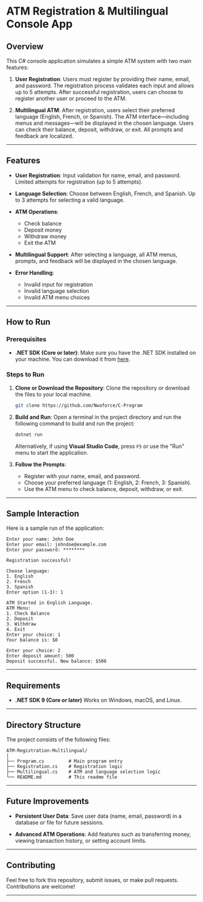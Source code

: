 # ATM Registration & Multilingual Console App

## Overview

This C# console application simulates a simple ATM system with two main features:

1. **User Registration**:
   Users must register by providing their name, email, and password. The registration process validates each input and allows up to 5 attempts. After successful registration, users can choose to register another user or proceed to the ATM.

2. **Multilingual ATM**:
   After registration, users select their preferred language (English, French, or Spanish). The ATM interface—including menus and messages—will be displayed in the chosen language. Users can check their balance, deposit, withdraw, or exit. All prompts and feedback are localized.

---

## Features

* **User Registration**:
  Input validation for name, email, and password.
  Limited attempts for registration (up to 5 attempts).

* **Language Selection**:
  Choose between English, French, and Spanish.
  Up to 3 attempts for selecting a valid language.

* **ATM Operations**:

  * Check balance
  * Deposit money
  * Withdraw money
  * Exit the ATM

* **Multilingual Support**:
  After selecting a language, all ATM menus, prompts, and feedback will be displayed in the chosen language.

* **Error Handling**:

  * Invalid input for registration
  * Invalid language selection
  * Invalid ATM menu choices

---

## How to Run

### Prerequisites

* **.NET SDK (Core or later)**:
  Make sure you have the .NET SDK installed on your machine. You can download it from [here](https://dotnet.microsoft.com/download).

### Steps to Run

1. **Clone or Download the Repository**:
   Clone the repository or download the files to your local machine.

   ```bash
   git clone https://github.com/Nwaforce/C-Program
   ```

2. **Build and Run**:
   Open a terminal in the project directory and run the following command to build and run the project:

   ```bash
   dotnet run
   ```

   Alternatively, if using **Visual Studio Code**, press `F5` or use the "Run" menu to start the application.

3. **Follow the Prompts**:

   * Register with your name, email, and password.
   * Choose your preferred language (1: English, 2: French, 3: Spanish).
   * Use the ATM menu to check balance, deposit, withdraw, or exit.

---

## Sample Interaction

Here is a sample run of the application:

```
Enter your name: John Doe
Enter your email: johndoe@example.com
Enter your password: ********

Registration successful!

Choose language:
1. English
2. French
3. Spanish
Enter option (1-3): 1

ATM Started in English Language.
ATM Menu:
1. Check Balance
2. Deposit
3. Withdraw
4. Exit
Enter your choice: 1
Your balance is: $0

Enter your choice: 2
Enter deposit amount: 500
Deposit successful. New balance: $500
```

---

## Requirements

* **.NET SDK 9 (Core or later)**
  Works on Windows, macOS, and Linux.

---

## Directory Structure

The project consists of the following files:

```
ATM-Registration-Multilingual/
│
├── Program.cs         # Main program entry
├── Registration.cs    # Registration logic
├── Multilingual.cs    # ATM and language selection logic
└── README.md          # This readme file
```

---

## Future Improvements

* **Persistent User Data**:
  Save user data (name, email, password) in a database or file for future sessions.

* **Advanced ATM Operations**:
  Add features such as transferring money, viewing transaction history, or setting account limits.

---

## Contributing

Feel free to fork this repository, submit issues, or make pull requests. Contributions are welcome!

---